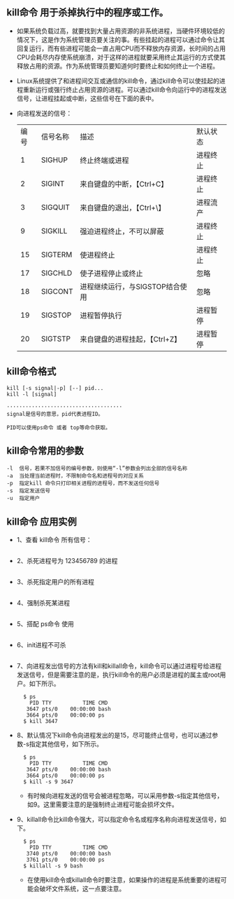 ## kill命令 用于杀掉执行中的程序或工作。

* 如果系统负载过高，就要找到大量占用资源的非系统进程，当硬件环境较低的情况下，这是作为系统管理员要关注的事。有些挂起的进程可以通过命令让其回复运行，而有些进程可能会一直占用CPU而不释放内存资源，长时间的占用CPU会耗尽内存使系统崩溃，对于这样的进程就要采用终止其运行的方式使其释放占用的资源。作为系统管理员要知道何时要终止和如何终止一个进程。

* Linux系统提供了和进程间交互或通信的kill命令，通过kill命令可以使挂起的进程重新运行或强行终止占用资源的进程。可以通过kill命令向运行中的进程发送信号，让进程挂起或中断，这些信号在下面的表中。

* 向进程发送的信号：

    <table>
       <tr>
          <td>编号</td>
          <td>信号名称</td>
          <td>描述</td>
          <td>默认状态</td>
       </tr>
       <tr>
          <td>1</td>
          <td>SIGHUP</td>
          <td>终止终端或进程</td>
          <td>进程终止</td>
       </tr>
       <tr>
          <td>2</td>
          <td>SIGINT</td>
          <td>来自键盘的中断，【Ctrl+C】</td>
          <td>进程终止</td>
       </tr>
       <tr>
          <td>3</td>
          <td>SIGQUIT</td>
          <td>来自键盘的退出，【Ctrl+\】</td>
          <td>进程流产</td>
       </tr>
       <tr>
          <td>9</td>
          <td>SIGKILL</td>
          <td>强迫进程终止，不可以屏蔽</td>
          <td>进程终止</td>
       </tr>
       <tr>
          <td>15</td>
          <td>SIGTERM</td>
          <td>使进程终止</td>
          <td>进程终止</td>
       </tr>
       <tr>
          <td>17</td>
          <td>SIGCHLD</td>
          <td>使子进程停止或终止</td>
          <td>忽略</td>
       </tr>
       <tr>
          <td>18</td>
          <td>SIGCONT</td>
          <td>进程继续运行，与SIGSTOP结合使用</td>
          <td>忽略</td>
       </tr>
       <tr>
          <td>19</td>
          <td>SIGSTOP</td>
          <td>进程暂停执行</td>
          <td>进程暂停</td>
       </tr>
       <tr>
          <td>20</td>
          <td>SIGTSTP</td>
          <td>来自键盘的进程挂起，【Ctrl+Z】</td>
          <td>进程暂停</td>
       </tr>
    </table>

## kill命令格式
````
kill [-s signal|-p] [--] pid...
kill -l [signal]

·····································
signal是信号的意思，pid代表进程ID。

PID可以使用ps命令 或者 top等命令获取。
````
## kill命令常用的参数
````
-l  信号，若果不加信号的编号参数，则使用“-l”参数会列出全部的信号名称
-a  当处理当前进程时，不限制命令名和进程号的对应关系
-p  指定kill 命令只打印相关进程的进程号，而不发送任何信号
-s  指定发送信号
-u  指定用户
````
## kill命令 应用实例
* 1、查看 kill命令 所有信号：
````

````
* 2、杀死进程号为 123456789 的进程
````

````
* 3、杀死指定用户的所有进程
````

````
* 4、强制杀死某进程
````

````
* 5、搭配 ps命令 使用
````

````
* 6、init进程不可杀
````

````
* 7、向进程发出信号的方法有kill和killall命令，kill命令可以通过进程号给进程发送信号，但是需要注意的是，执行kill命令的用户必须是进程的属主或root用户。如下所示。

        $ ps
          PID TTY          TIME CMD
         3647 pts/0    00:00:00 bash
         3664 pts/0    00:00:00 ps
        $ kill 3647

* 8、默认情况下kill命令向进程发出的是15，尽可能终止信号，也可以通过参数-s指定其他信号，如下所示。

        $ ps
          PID TTY          TIME CMD
         3647 pts/0    00:00:00 bash
         3664 pts/0    00:00:00 ps
        $ kill -s 9 3647

    * 有时候向进程发送的信号会被进程忽略，可以采用参数-s指定其他信号，如9。这里需要注意的是强制终止进程可能会损坏文件。

* 9、killall命令比kill命令强大，可以指定命令名或程序名称向进程发送信号，如下。

        $ ps
          PID TTY          TIME CMD
         3740 pts/0    00:00:00 bash
         3761 pts/0    00:00:00 ps
        $ killall -s 9 bash
   
    * 在使用kill命令或killall命令时要注意，如果操作的进程是系统重要的进程可能会破坏文件系统，这一点要注意。
